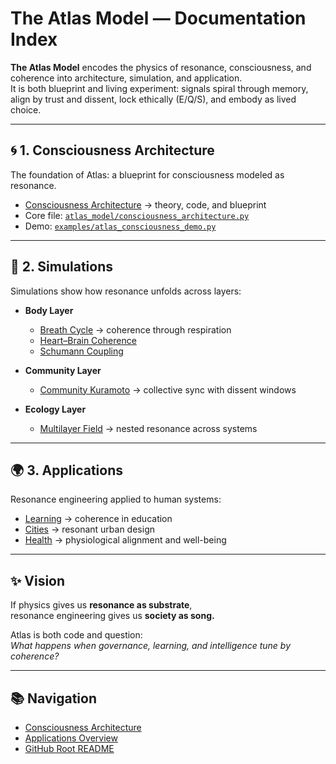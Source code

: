 # The Atlas Model — Documentation Index

**The Atlas Model** encodes the physics of resonance, consciousness, and coherence into architecture, simulation, and application.  
It is both blueprint and living experiment: signals spiral through memory, align by trust and dissent, lock ethically (E/Q/S), and embody as lived choice.

---

## 🌀 1. Consciousness Architecture

The foundation of Atlas: a blueprint for consciousness modeled as resonance.

- [Consciousness Architecture](consciousness_architecture.md) → theory, code, and blueprint
- Core file: [`atlas_model/consciousness_architecture.py`](../atlas_model/consciousness_architecture.py)
- Demo: [`examples/atlas_consciousness_demo.py`](../examples/atlas_consciousness_demo.py)

---

## 🌊 2. Simulations

Simulations show how resonance unfolds across layers:

- **Body Layer**  
  - [Breath Cycle](../sims/breath_cycle.py) → coherence through respiration  
  - [Heart–Brain Coherence](../simulations/health/heart_brain_coherence.py)  
  - [Schumann Coupling](../simulations/health/schumann_coupling.py)  

- **Community Layer**  
  - [Community Kuramoto](../sims/community_kuramoto.py) → collective sync with dissent windows  

- **Ecology Layer**  
  - [Multilayer Field](../sims/multilayer_field.py) → nested resonance across systems  

---

## 🌍 3. Applications

Resonance engineering applied to human systems:

- [Learning](applications/learning.md) → coherence in education  
- [Cities](applications/cities.md) → resonant urban design  
- [Health](applications/health.md) → physiological alignment and well-being  

---

## ✨ Vision

If physics gives us **resonance as substrate**,  
resonance engineering gives us **society as song.**

Atlas is both code and question:  
*What happens when governance, learning, and intelligence tune by coherence?*

---

## 📚 Navigation

- [Consciousness Architecture](consciousness_architecture.md)  
- [Applications Overview](applications/learning.md)  
- [GitHub Root README](../README.md)  
